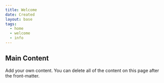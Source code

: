 ```yaml
---
title: Welcome
date: Created
layout: base
tags:
  - home
  - welcome
  - info
---
```

<h2 class="mainHeading">Main Content</h2>
<section class="content">
  <p>Add your own content. You can delete all of the content on this page after the front-matter.</p>
</section>

